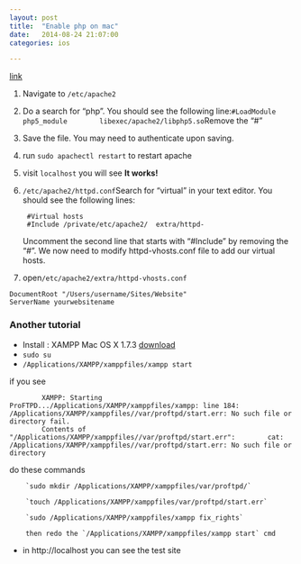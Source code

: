 ```yaml
---
layout: post
title:  "Enable php on mac"
date:   2014-08-24 21:07:00
categories: ios

---
```

[link](http://osxfactor.com/2009/08/30/how-to-enable-php-mysql-in-snow-leopard/)

1. Navigate to `/etc/apache2`
2. Do a search for “php”. You should see the following line:`#LoadModule php5_module        libexec/apache2/libphp5.so`Remove the “#”
3. Save the file. You may need to authenticate upon saving.
4. run `sudo apachectl restart` to restart apache
5. visit `localhost` you will see **It works!**
6. `/etc/apache2/httpd.conf`Search for “virtual” in your text editor. You should see the following lines:

		#Virtual hosts
		#Include /private/etc/apache2/	extra/httpd-
	Uncomment the second line that starts with “#Include” by removing the “#”. We now need to modify httpd-vhosts.conf file to add our virtual hosts.

7. open`/etc/apache2/extra/httpd-vhosts.conf`

```
DocumentRoot "/Users/username/Sites/Website"
ServerName yourwebsitename
```

### Another tutorial
* Install : XAMPP Mac OS X 1.7.3 [download](http://www.apachefriends.org/download.php?xampp-macosx-1.7.3.dmg)
* `sudo su`
* `/Applications/XAMPP/xamppfiles/xampp start`

if you see 

```
		XAMPP: Starting ProFTPD.../Applications/XAMPP/xamppfiles/xampp: line 184: /Applications/XAMPP/xamppfiles//var/proftpd/start.err: No such file or directory fail.  
		Contents of "/Applications/XAMPP/xamppfiles//var/proftpd/start.err":  		cat: /Applications/XAMPP/xamppfiles//var/proftpd/start.err: No such file or directory  
```
do these commands
```
	`sudo mkdir /Applications/XAMPP/xamppfiles/var/proftpd/`
	
	`touch /Applications/XAMPP/xamppfiles/var/proftpd/start.err`
	
	`sudo /Applications/XAMPP/xamppfiles/xampp fix_rights`
	
	then redo the `/Applications/XAMPP/xamppfiles/xampp start` cmd
```

* in http://localhost you can see the test site
